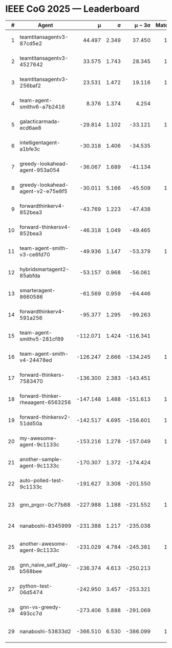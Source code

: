 # IEEE CoG 2025 — Leaderboard

| # | Agent | μ | σ | μ − 3σ | Matches | Updated |
|---:|---|---:|---:|---:|---:|---|
| 1 | teamtitansagentv3-87cd5e2 | 44.497 | 2.349 | 37.450 | 1038 | 2025-08-17 19:53 |
| 2 | teamtitansagentv3-4527642 | 33.575 | 1.743 | 28.345 | 1160 | 2025-08-17 19:53 |
| 3 | teamtitansagentv3-256baf2 | 23.531 | 1.472 | 19.116 | 1098 | 2025-08-17 19:53 |
| 4 | team-agent-smithv6-a7b2416 | 8.376 | 1.374 | 4.254 | 880 | 2025-08-17 19:53 |
| 5 | galacticarmada-ecd6ae8 | -29.814 | 1.102 | -33.121 | 1200 | 2025-08-17 19:53 |
| 6 | intelligentagent-a1bfe3c | -30.318 | 1.406 | -34.535 | 840 | 2025-08-17 19:53 |
| 7 | greedy-lookahead-agent-953a054 | -36.067 | 1.689 | -41.134 | 920 | 2025-08-17 19:53 |
| 8 | greedy-lookahead-agent-v2-e75e8f5 | -30.011 | 5.166 | -45.509 | 1260 | 2025-08-17 19:53 |
| 9 | forwardthinkerv4-852bea3 | -43.769 | 1.223 | -47.438 | 803 | 2025-08-17 19:53 |
| 10 | forward-thinkersv4-852bea3 | -46.318 | 1.049 | -49.465 | 806 | 2025-08-17 19:53 |
| 11 | team-agent-smith-v3-ce6fd70 | -49.936 | 1.147 | -53.379 | 1020 | 2025-08-17 19:53 |
| 12 | hybridsmartagent2-85abfda | -53.157 | 0.968 | -56.061 | 996 | 2025-08-17 19:53 |
| 13 | smarteragent-8660586 | -61.569 | 0.959 | -64.446 | 842 | 2025-08-17 19:53 |
| 14 | forwardthinkerv4-591a256 | -95.377 | 1.295 | -99.263 | 875 | 2025-08-17 19:53 |
| 15 | team-agent-smithv5-281cf89 | -112.071 | 1.424 | -116.341 | 980 | 2025-08-17 19:53 |
| 16 | team-agent-smith-v4-24478ed | -126.247 | 2.666 | -134.245 | 1060 | 2025-08-17 19:53 |
| 17 | forward-thinkers-7583470 | -136.300 | 2.383 | -143.451 | 820 | 2025-08-17 19:53 |
| 18 | forward-thinker-rheaagent-6563256 | -147.148 | 1.488 | -151.613 | 1036 | 2025-08-17 19:53 |
| 19 | forward-thinkersv2-51dd50a | -142.517 | 4.695 | -156.601 | 1096 | 2025-08-17 19:53 |
| 20 | my-awesome-agent-9c1133c | -153.216 | 1.278 | -157.049 | 1320 | 2025-08-17 19:53 |
| 21 | another-sample-agent-9c1133c | -170.307 | 1.372 | -174.424 | 920 | 2025-08-17 19:53 |
| 22 | auto-polled-test-9c1133c | -191.627 | 3.308 | -201.550 | 820 | 2025-08-17 19:53 |
| 23 | gnn_prgcr-0c77b88 | -227.988 | 1.188 | -231.552 | 1120 | 2025-08-17 19:53 |
| 24 | nanaboshi-8345999 | -231.388 | 1.217 | -235.038 | 880 | 2025-08-17 19:53 |
| 25 | another-awesome-agent-9c1133c | -231.029 | 4.784 | -245.381 | 1080 | 2025-08-17 19:53 |
| 26 | gnn_naive_self_play-b568bee | -236.374 | 4.613 | -250.213 | 860 | 2025-08-17 19:53 |
| 27 | python-test-06d5474 | -242.950 | 3.457 | -253.321 | 720 | 2025-08-17 19:53 |
| 28 | gnn-vs-greedy-493cc7d | -273.406 | 5.888 | -291.069 | 960 | 2025-08-17 19:53 |
| 29 | nanaboshi-53833d2 | -366.510 | 6.530 | -386.099 | 1000 | 2025-08-17 19:53 |
